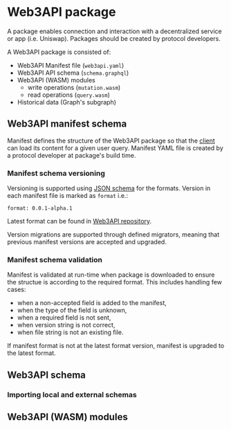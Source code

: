 # Web3API package

A package enables connection and interaction with a decentralized service or app (i.e. Uniswap).
Packages should be created by protocol developers. 

A Web3API package is consisted of: 

- Web3API Manifest file (`web3api.yaml`) 
- Web3API API schema (`schema.graphql`)
- Web3API (WASM) modules
  * write operations (`mutation.wasm`)
  * read operations (`query.wasm`)
- Historical data (Graph's subgraph) 

## Web3API manifest schema

Manifest defines the structure of the Web3API package so that the [client]() can load its content for a given user query.
Manifest YAML file is created by a protocol developer at package's build time.

### Manifest schema versioning

Versioning is supported using [JSON schema](https://json-schema.org/) for the formats.
Version in each manifest file is marked as `format` i.e.:

`format: 0.0.1-alpha.1`

Latest format can be found in [Web3API repository](https://github.com/Web3-API/prototype/tree/master/packages/manifest-schema/formats).

Version migrations are supported through defined migrators, meaning that previous manifest versions are accepted and upgraded.

### Manifest schema validation

Manifest is validated at run-time when package is downloaded to ensure the structue is according to the required format. This includes handling few cases:
* when a non-accepted field is added to the manifest,
* when the type of the field is unknown,
* when a required field is not sent,
* when version string is not correct,
* when file string is not an existing file.

If manifest format is not at the latest format version, manifest is upgraded to the latest format.

## Web3API schema

### Importing local and external schemas

## Web3API (WASM) modules 
